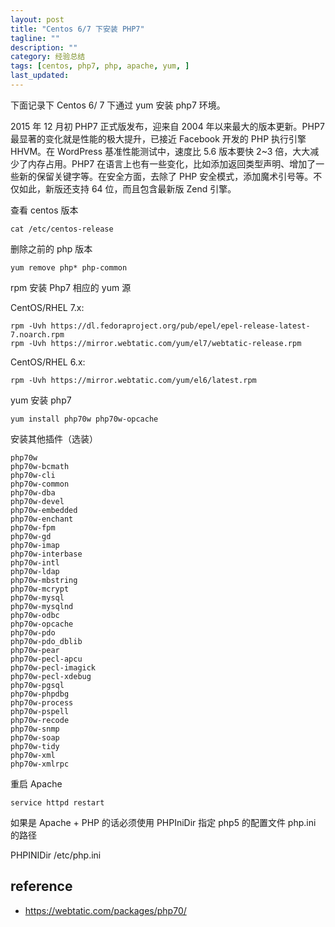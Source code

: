 ```yaml
---
layout: post
title: "Centos 6/7 下安装 PHP7"
tagline: ""
description: ""
category: 经验总结
tags: [centos, php7, php, apache, yum, ]
last_updated:
---
```



下面记录下 Centos 6/ 7 下通过 yum 安装 php7 环境。

2015 年 12 月初 PHP7 正式版发布，迎来自 2004 年以来最大的版本更新。PHP7 最显著的变化就是性能的极大提升，已接近 Facebook 开发的 PHP 执行引擎 HHVM。在 WordPress 基准性能测试中，速度比 5.6 版本要快 2~3 倍，大大减少了内存占用。PHP7 在语言上也有一些变化，比如添加返回类型声明、增加了一些新的保留关键字等。在安全方面，去除了 PHP 安全模式，添加魔术引号等。不仅如此，新版还支持 64 位，而且包含最新版 Zend 引擎。

查看 centos 版本

    cat /etc/centos-release

删除之前的 php 版本

    yum remove php* php-common


rpm 安装 Php7 相应的 yum 源

CentOS/RHEL 7.x:

    rpm -Uvh https://dl.fedoraproject.org/pub/epel/epel-release-latest-7.noarch.rpm
    rpm -Uvh https://mirror.webtatic.com/yum/el7/webtatic-release.rpm


CentOS/RHEL 6.x:

    rpm -Uvh https://mirror.webtatic.com/yum/el6/latest.rpm

yum 安装 php7

    yum install php70w php70w-opcache

安装其他插件（选装）

    php70w
    php70w-bcmath
    php70w-cli
    php70w-common
    php70w-dba
    php70w-devel
    php70w-embedded
    php70w-enchant
    php70w-fpm
    php70w-gd
    php70w-imap
    php70w-interbase
    php70w-intl
    php70w-ldap
    php70w-mbstring
    php70w-mcrypt
    php70w-mysql
    php70w-mysqlnd
    php70w-odbc
    php70w-opcache
    php70w-pdo
    php70w-pdo_dblib
    php70w-pear
    php70w-pecl-apcu
    php70w-pecl-imagick
    php70w-pecl-xdebug
    php70w-pgsql
    php70w-phpdbg
    php70w-process
    php70w-pspell
    php70w-recode
    php70w-snmp
    php70w-soap
    php70w-tidy
    php70w-xml
    php70w-xmlrpc

重启 Apache

    service httpd restart

如果是 Apache + PHP 的话必须使用 PHPIniDir 指定 php5 的配置文件 php.ini 的路径

PHPINIDir /etc/php.ini

## reference

- <https://webtatic.com/packages/php70/>
